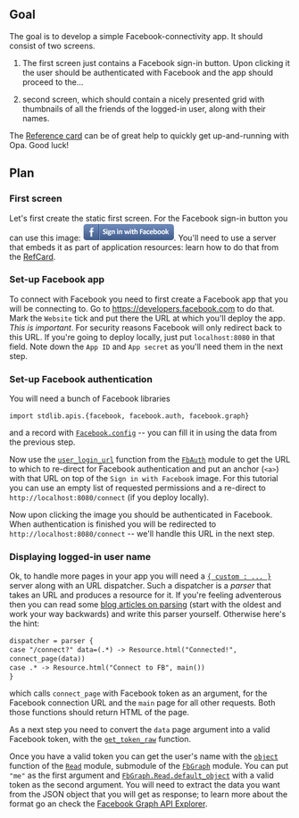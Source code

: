 Goal
----

The goal is to develop a simple Facebook-connectivity app. It should consist of two screens.

1. The first screen just contains a Facebook sign-in button. Upon clicking it the user should be authenticated with Facebook and the app should proceed to the...

2. second screen, which should contain a nicely presented grid with thumbnails of all the friends of the logged-in user, along with their names.

The [Reference card](http://doc.opalang.org/#!/refcard) can be of great help to quickly get up-and-running with Opa. Good luck!

Plan
----

### First screen

Let's first create the static first screen. For the Facebook sign-in button you can use this image: ![Facebook sign-in](https://github.com/akoprow/opa-devcamp-facebook/raw/master/03-solution/resources/fb_connect.png). You'll need to use a server that embeds it as part of application resources: learn how to do that from the [RefCard](http://doc.opalang.org/#!/refcard/Standard-library/Web-features/Server).

### Set-up Facebook app

To connect with Facebook you need to first create a Facebook app that you will be connecting to. Go to https://developers.facebook.com to do that. Mark the `Website` tick and put there the URL at which you'll deploy the app. *This is important*. For security reasons Facebook will only redirect back to this URL. If you're going to deploy locally, just put `localhost:8080` in that field. Note down the `App ID` and `App secret` as you'll need them in the next step.

### Set-up Facebook authentication

You will need a bunch of Facebook libraries

    import stdlib.apis.{facebook, facebook.auth, facebook.graph}

and a record with [`Facebook.config`](http://doc.opalang.org/#!/type/stdlib.apis.facebook/Facebook/config) -- you can fill it in using the data from the previous step.

Now use the [`user_login_url`](http://doc.opalang.org/#!/value/stdlib.apis.facebook.auth/FbAuth/user_login_url) function from the [`FbAuth`](http://doc.opalang.org/#!/module/stdlib.apis.facebook.auth/FbAuth) module to get the URL to which to re-direct for Facebook authentication and put an anchor (`<a>`) with that URL on top of the `Sign in with Facebook` image. For this tutorial you can use an empty list of requested permissions and a re-direct to `http://localhost:8080/connect` (if you deploy locally).

Now upon clicking the image you should be authenticated in Facebook. When authentication is finished you will be redirected to `http://localhost:8080/connect` -- we'll handle this URL in the next step.

### Displaying logged-in user name

Ok, to handle more pages in your app you will need a [`{ custom : ... }`](http://doc.opalang.org/#!/refcard/Standard-library/Web-features/Server) server along with an URL dispatcher. Such a dispatcher is a *parser* that takes an URL and produces a resource for it. If you're feeling adventerous then you can read some [blog articles on parsing](http://blog.opalang.org/search/label/parsing) (start with the oldest and work your way backwards) and write this parser yourself. Otherwise here's the hint:

    dispatcher = parser {
    case "/connect?" data=(.*) -> Resource.html("Connected!", connect_page(data))
    case .* -> Resource.html("Connect to FB", main())
    }

which calls `connect_page` with Facebook token as an argument, for the Facebook connection URL and the `main` page for all other requests. Both those functions should return HTML of the page.

As a next step you need to convert the `data` page argument into a valid Facebook token, with the [`get_token_raw`](http://doc.opalang.org/#!/value/stdlib.apis.facebook.auth/FbAuth/get_token_raw) function.

Once you have a valid token you can get the user's name with the [`object`](http://doc.opalang.org/#!/value/stdlib.apis.facebook.graph/FbGraph/Read/object) function of the [`Read`](http://doc.opalang.org/#!/module/stdlib.apis.facebook.graph/FbGraph/Read) module, submodule of the [`FbGraph`](http://doc.opalang.org/#!/module/stdlib.apis.facebook.graph/FbGraph) module. You can put `"me"` as the first argument and [`FbGraph.Read.default_object`](http://doc.opalang.org/#!/value/stdlib.apis.facebook.graph/FbGraph/Read/default_object) with a valid token as the second argument. You will need to extract the data you want from the JSON object that you will get as response; to learn more about the format go an check the [Facebook Graph API Explorer](https://developers.facebook.com/tools/explorer/?method=GET&path=me).
